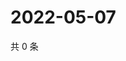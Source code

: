 # 2022-05-07

共 0 条

<!-- BEGIN WEIBO -->
<!-- 最后更新时间 Sat May 07 2022 20:08:07 GMT+0800 (China Standard Time) -->

<!-- END WEIBO -->
